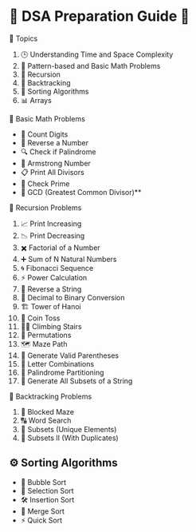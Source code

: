 # 🌟 DSA Preparation Guide 🌟

📌 Topics
1. 🕒 Understanding Time and Space Complexity  
2. 🔢 Pattern-based and Basic Math Problems  
3. 🔄 Recursion  
4. 🎯 Backtracking  
5. 📂 Sorting Algorithms  
6. 📊 Arrays


🔢 Basic Math Problems
- 🧮 Count Digits 
- 🔄 Reverse a Number  
- 🔍 Check if Palindrome  
- 💎 Armstrong Number  
- 📋 Print All Divisors  
- 🔗 Check Prime  
- 🤝 GCD (Greatest Common Divisor)**  

🔄 Recursion Problems
1. 📈 Print Increasing  
2. 📉 Print Decreasing  
3. ✖️ Factorial of a Number  
4. ➕ Sum of N Natural Numbers  
5. 🌀 Fibonacci Sequence  
6. ⚡ Power Calculation  
7. 🔁 Reverse a String  
8. 🔢 Decimal to Binary Conversion  
9. 🏗️ Tower of Hanoi  
10. 🎲 Coin Toss  
11. 🧗‍♂️ Climbing Stairs  
12. 🔀 Permutations  
13. 🗺️ Maze Path  
14. 🌸 Generate Valid Parentheses  
15. 🔡 Letter Combinations  
16. 🔄 Palindrome Partitioning  
17. 📂 Generate All Subsets of a String  


🎯 Backtracking Problems
1. 🧱 Blocked Maze  
2. 🔠 Word Search  
3. 📂 Subsets (Unique Elements)  
4. 📂 Subsets II (With Duplicates)


## ⚙️ Sorting Algorithms
- 🫧 Bubble Sort  
- 🎯 Selection Sort  
- 🛠️ Insertion Sort  
- 🧩 Merge Sort  
- ⚡ Quick Sort  

